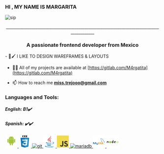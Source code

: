 ### HI , MY NAME IS MARGARITA 

![sip](https://github.com/miaugarita/MIAUGARITA/assets/134168921/8e65e4c2-8211-4871-aad7-9410c454580a)

<p align="center" justify-content= flex-end;>
__________________________________________________________________________________________
<h3 align="center">A passionate <b>frontend</b> developer from Mexico</h3>
<p align="left" height="200px" display= "flex">
- 🎨🖌 I LIKE TO DESIGN WAREFRAMES & LAYOUTS

- 👨‍💻 All of my projects are available at [https://gitlab.com/M4rgatita](https://gitlab.com/M4rgatita)

- 📫 How to reach me **miss.trejooo@gmail.com**

<h3 align="left">Languages and Tools:</h3>
<h5 align="left"> English: B1✔️</h5> 
<h5 align="left"> Spanish: ✔️✔️</h5>
<p align="left"> <a href="https://developer.android.com" target="_blank" rel="noreferrer"> <img src="https://raw.githubusercontent.com/devicons/devicon/master/icons/android/android-original-wordmark.svg" alt="android" width="40" height="40"/> </a> <a href="https://www.w3schools.com/css/" target="_blank" rel="noreferrer"> <img src="https://raw.githubusercontent.com/devicons/devicon/master/icons/css3/css3-original-wordmark.svg" alt="css3" width="40" height="40"/> </a> <a href="https://git-scm.com/" target="_blank" rel="noreferrer"> <img src="https://www.vectorlogo.zone/logos/git-scm/git-scm-icon.svg" alt="git" width="40" height="40"/> </a> <a href="https://www.java.com" target="_blank" rel="noreferrer"> <img src="https://raw.githubusercontent.com/devicons/devicon/master/icons/java/java-original.svg" alt="java" width="40" height="40"/> </a> <a href="https://developer.mozilla.org/en-US/docs/Web/JavaScript" target="_blank" rel="noreferrer"> <img src="https://raw.githubusercontent.com/devicons/devicon/master/icons/javascript/javascript-original.svg" alt="javascript" width="40" height="40"/> </a> <a href="https://mariadb.org/" target="_blank" rel="noreferrer"> <img src="https://www.vectorlogo.zone/logos/mariadb/mariadb-icon.svg" alt="mariadb" width="40" height="40"/> </a> <a href="https://www.mysql.com/" target="_blank" rel="noreferrer"> <img src="https://raw.githubusercontent.com/devicons/devicon/master/icons/mysql/mysql-original-wordmark.svg" alt="mysql" width="40" height="40"/> </a> <a href="https://nodejs.org" target="_blank" rel="noreferrer"> <img src="https://raw.githubusercontent.com/devicons/devicon/master/icons/nodejs/nodejs-original-wordmark.svg" alt="nodejs" width="40" height="40"/> </a> </p>

</p>

 


